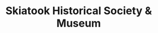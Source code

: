---
layout: repo
title: "Skiatook Historical Society & Museum"
id: 25128
permalink: repos/25128/
---